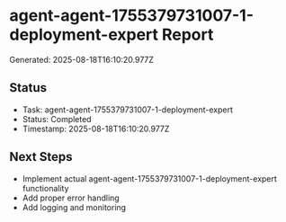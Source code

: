 # agent-agent-1755379731007-1-deployment-expert Report

Generated: 2025-08-18T16:10:20.977Z

## Status
- Task: agent-agent-1755379731007-1-deployment-expert
- Status: Completed
- Timestamp: 2025-08-18T16:10:20.977Z

## Next Steps
- Implement actual agent-agent-1755379731007-1-deployment-expert functionality
- Add proper error handling
- Add logging and monitoring
